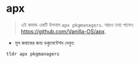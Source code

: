 # apx

> এই কমান্ড একটি উপনাম `apx pkgmanagers`.
> আরও তথ্য পাবেন: <https://github.com/Vanilla-OS/apx>.

- মূল কমান্ডের জন্য ডকুমেন্টেশন দেখুন:

`tldr apx pkgmanagers`
